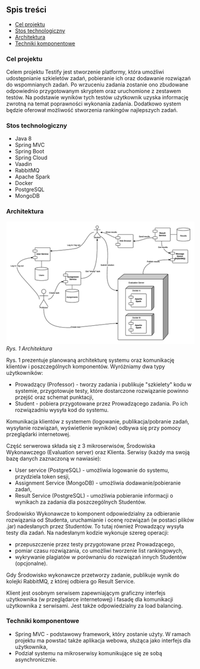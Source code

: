## Spis treści

- [Cel projektu](#cel-projektu)
- [Stos technologiczny](#stos-technologiczny)
- [Architektura](#architektura)
- [Techniki komponentowe](#techniki-komponentowe)

### Cel projektu

Celem projektu Testify jest stworzenie platformy, która umożliwi udostępnianie szkieletów zadań, pobieranie ich oraz dodawanie rozwiązań do wspomnianych zadań. Po wrzuceniu zadania zostanie ono zbudowane odpowiednio przygotowanym skryptem oraz uruchomione z zestawem testów. Na podstawie wyników tych testów użytkownik uzyska informację zwrotną na temat poprawności wykonania zadania. Dodatkowo system będzie oferował możliwość stworzenia rankingów najlepszych zadań.

### Stos technologiczny
- Java 8
- Spring MVC
- Spring Boot
- Spring Cloud
- Vaadin
- RabbitMQ
- Apache Spark
- Docker
- PostgreSQL
- MongoDB

### Architektura

![Architektura](docs/architecture.png)
*Rys. 1 Architektura*

Rys. 1 prezentuje planowaną architekturę systemu oraz komunikację klientów i poszczególnych komponentów. Wyróżniamy dwa typy użytkowników:
- Prowadzący (Professor) - tworzy zadania i publikuje "szkielety" kodu w systemie, przygotowuje testy, które dostarczone rozwiązanie powinno przejść oraz schemat punktacji,
- Student - pobiera przygotowane przez Prowadzącego zadania. Po ich rozwiązadniu wysyła kod do systemu.

Komunikacja klientów z systemem (logowanie, publikacja/pobranie zadań, wysyłanie rozwiązań, wyświetlenie wyników) odbywa się przy pomocy przeglądarki internetowej.

Część serwerowa składa się z 3 mikroserwisów, Środowiska Wykonawczego (Evaluation server) oraz Klienta. Serwisy (każdy ma swoją bazę danych zaznaczoną w nawiasie):
- User service (PostgreSQL) - umożliwia logowanie do systemu, przydziela token sesji,
- Assignment Service (MongoDB) - umożliwia dodawanie/pobieranie zadań,
- Result Service (PostgreSQL) - umożliwia pobieranie informacji o wynikach za zadania dla poszczególnych Studentów.

Środowisko Wykonawcze to komponent odpowiedzialny za odbieranie rozwiązania od Studenta, uruchamianie i ocenę rozwiązań (w postaci plików .jar) nadesłanych przez Studentów. To tutaj również Prowadzący wysyła testy dla zadań. Na nadesłanym kodzie wykonuje szereg operacji:
- przepuszczenie przez testy przygotowane przez Prowadzącego,
- pomiar czasu rozwiązania, co umożliwi tworzenie list rankingowych,
- wykrywanie plagiatów w porównaniu do rozwiązań innych Studentów (opcjonalne).

Gdy Środowisko wykonawcze przetworzy zadanie, publikuje wynik do kolejki RabbitMQ, z której odbiera go Result Service.

Klient jest osobnym serwisem zapewniającym graficzny interfejs użytkownika (w przeglądarce internetowej) i fasadę dla komunikacji użytkownika z serwisami. Jest także odpowiedzialny za load balancing.

### Techniki komponentowe
- Spring MVC - podstawowy framework, który zostanie użyty. W ramach projektu ma powstać także aplikacja webowa, służąca jako interfejs dla użytkownika,
- Podział systemu na mikroserwisy komunikujące się ze sobą asynchronicznie.
